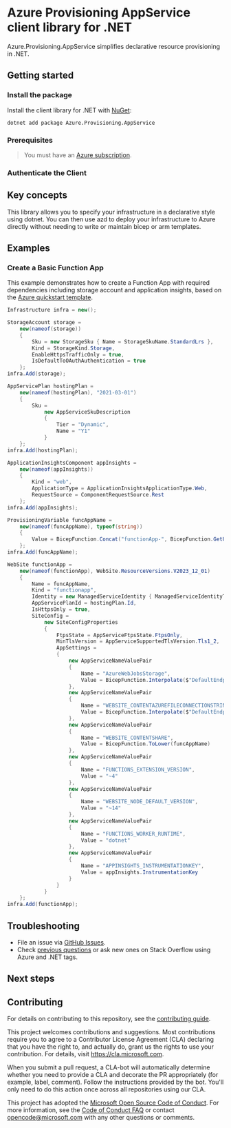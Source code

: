 # Azure Provisioning AppService client library for .NET

Azure.Provisioning.AppService simplifies declarative resource provisioning in .NET.

## Getting started

### Install the package

Install the client library for .NET with [NuGet](https://www.nuget.org/ ):

```dotnetcli
dotnet add package Azure.Provisioning.AppService
```

### Prerequisites

> You must have an [Azure subscription](https://azure.microsoft.com/free/dotnet/).

### Authenticate the Client

## Key concepts

This library allows you to specify your infrastructure in a declarative style using dotnet.  You can then use azd to deploy your infrastructure to Azure directly without needing to write or maintain bicep or arm templates.

## Examples

### Create a Basic Function App

This example demonstrates how to create a Function App with required dependencies including storage account and application insights, based on the [Azure quickstart template](https://github.com/Azure/azure-quickstart-templates/blob/master/quickstarts/microsoft.web/function-app-create-dynamic/main.bicep).

```C# Snippet:AppServiceBasic
Infrastructure infra = new();

StorageAccount storage =
    new(nameof(storage))
    {
        Sku = new StorageSku { Name = StorageSkuName.StandardLrs },
        Kind = StorageKind.Storage,
        EnableHttpsTrafficOnly = true,
        IsDefaultToOAuthAuthentication = true
    };
infra.Add(storage);

AppServicePlan hostingPlan =
    new(nameof(hostingPlan), "2021-03-01")
    {
        Sku =
            new AppServiceSkuDescription
            {
                Tier = "Dynamic",
                Name = "Y1"
            }
    };
infra.Add(hostingPlan);

ApplicationInsightsComponent appInsights =
    new(nameof(appInsights))
    {
        Kind = "web",
        ApplicationType = ApplicationInsightsApplicationType.Web,
        RequestSource = ComponentRequestSource.Rest
    };
infra.Add(appInsights);

ProvisioningVariable funcAppName =
    new(nameof(funcAppName), typeof(string))
    {
        Value = BicepFunction.Concat("functionApp-", BicepFunction.GetUniqueString(BicepFunction.GetResourceGroup().Id))
    };
infra.Add(funcAppName);

WebSite functionApp =
    new(nameof(functionApp), WebSite.ResourceVersions.V2023_12_01)
    {
        Name = funcAppName,
        Kind = "functionapp",
        Identity = new ManagedServiceIdentity { ManagedServiceIdentityType = ManagedServiceIdentityType.SystemAssigned },
        AppServicePlanId = hostingPlan.Id,
        IsHttpsOnly = true,
        SiteConfig =
            new SiteConfigProperties
            {
                FtpsState = AppServiceFtpsState.FtpsOnly,
                MinTlsVersion = AppServiceSupportedTlsVersion.Tls1_2,
                AppSettings =
                {
                    new AppServiceNameValuePair
                    {
                        Name = "AzureWebJobsStorage",
                        Value = BicepFunction.Interpolate($"DefaultEndpointsProtocol=https;AccountName={storage.Name};EndpointSuffix=core.windows.net;AccountKey={storage.GetKeys()[0].Unwrap().Value}")
                    },
                    new AppServiceNameValuePair
                    {
                        Name = "WEBSITE_CONTENTAZUREFILECONNECTIONSTRING",
                        Value = BicepFunction.Interpolate($"DefaultEndpointsProtocol=https;AccountName={storage.Name};EndpointSuffix=core.windows.net;AccountKey={storage.GetKeys()[0].Unwrap().Value}")
                    },
                    new AppServiceNameValuePair
                    {
                        Name = "WEBSITE_CONTENTSHARE",
                        Value = BicepFunction.ToLower(funcAppName)
                    },
                    new AppServiceNameValuePair
                    {
                        Name = "FUNCTIONS_EXTENSION_VERSION",
                        Value = "~4"
                    },
                    new AppServiceNameValuePair
                    {
                        Name = "WEBSITE_NODE_DEFAULT_VERSION",
                        Value = "~14"
                    },
                    new AppServiceNameValuePair
                    {
                        Name = "FUNCTIONS_WORKER_RUNTIME",
                        Value = "dotnet"
                    },
                    new AppServiceNameValuePair
                    {
                        Name = "APPINSIGHTS_INSTRUMENTATIONKEY",
                        Value = appInsights.InstrumentationKey
                    }
                }
            }
    };
infra.Add(functionApp);
```

## Troubleshooting

-   File an issue via [GitHub Issues](https://github.com/Azure/azure-sdk-for-net/issues).
-   Check [previous questions](https://stackoverflow.com/questions/tagged/azure+.net) or ask new ones on Stack Overflow using Azure and .NET tags.

## Next steps

## Contributing

For details on contributing to this repository, see the [contributing
guide][cg].

This project welcomes contributions and suggestions. Most contributions
require you to agree to a Contributor License Agreement (CLA) declaring
that you have the right to, and actually do, grant us the rights to use
your contribution. For details, visit <https://cla.microsoft.com>.

When you submit a pull request, a CLA-bot will automatically determine
whether you need to provide a CLA and decorate the PR appropriately
(for example, label, comment). Follow the instructions provided by the
bot. You'll only need to do this action once across all repositories
using our CLA.

This project has adopted the [Microsoft Open Source Code of Conduct][coc]. For
more information, see the [Code of Conduct FAQ][coc_faq] or contact
<opencode@microsoft.com> with any other questions or comments.

<!-- LINKS -->
[cg]: https://github.com/Azure/azure-sdk-for-net/blob/main/sdk/resourcemanager/Azure.ResourceManager/docs/CONTRIBUTING.md
[coc]: https://opensource.microsoft.com/codeofconduct/
[coc_faq]: https://opensource.microsoft.com/codeofconduct/faq/
